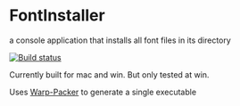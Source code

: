 # FontInstaller
a console application that installs all font files in its directory

[![Build status](https://ci.appveyor.com/api/projects/status/cr6gc91yamynp59p?svg=true)](https://ci.appveyor.com/project/BigHoss/fontinstaller)

Currently built for mac and win. But only tested at win. 

Uses [Warp-Packer](https://github.com/dgiagio/warp) to generate a single executable
